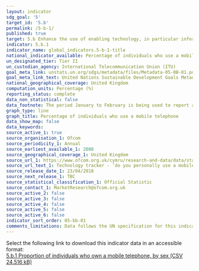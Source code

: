 ```yaml
---
layout: indicator
sdg_goal: '5'
target_id: '5.b'
permalink: /5-b-1/
published: true
target: 5.b Enhance the use of enabling technology, in particular information and communications technology, to promote the empowerment of women
indicator: 5.b.1
indicator_name: global_indicators.5-b-1-title
national_indicator_available: Percentage of individuals who use a mobile telephone, by sex
un_designated_tier: Tier II
un_custodian_agency: International Telecommunication Union (ITU)
goal_meta_link: unstats.un.org/sdgs/metadata/files/Metadata-05-0B-01.pdf
goal_meta_link_text: United Nations Sustainable Development Goals Metadata (PDF 211 KB)
national_geographical_coverage: United Kingdom
computation_units: Percentage (%)
reporting_status: complete
data_non_statistical: false
data_footnote: The period January to February is being used to report annual data. The date on the X axis is the year at the start of the period
graph_type: line
graph_title: Percentage of individuals who use a mobile telephone
data_show_map: false
data_keywords:  
source_active_1: true
source_organisation_1: Ofcom
source_periodicity_1: Annual
source_earliest_available_1: 2008
source_geographical_coverage_1: United Kingdom
source_url_1: https://www.ofcom.org.uk/cymru/research-and-data/data/statistics/stats19
source_url_text_1: Technology tracker - ‘do you personally use a mobile phone?’ and ‘do you personally use a smartphone?’
source_release_date_1: 23/04/2018
source_next_release_1: TBC
source_statistical_classification_1: Official Statistic 
source_contact_1: MarketResearch@ofcom.org.uk
source_active_2: false
source_active_3: false
source_active_4: false
source_active_5: false
source_active_6: false
indicator_sort_order: 05-bb-01
comments_limitations: Data follows the UN specification for this indicator. This indicator has been identified in collaboration with topic experts.
---
```

Select the following link to download this indicator data in an accessible format:<br>[5.b.1 Proportion of individuals who own a mobile telephone, by sex (CSV 24.516 kB)](https://sustainabledevelopment-uk.github.io/sdg-data/data/5-b-1.csv)